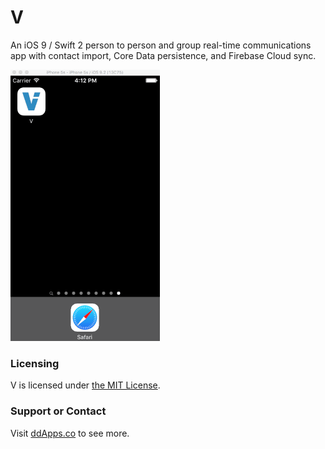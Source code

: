 # V
An iOS 9 / Swift 2 person to person and group real-time communications app with contact import, Core Data persistence, and Firebase Cloud sync.

![](art/screenshot/V10.gif?raw=true)

### Licensing
V is licensed under [the MIT License](LICENSE).

### Support or Contact
Visit [ddApps.co](http://ddapps.co) to see more.
